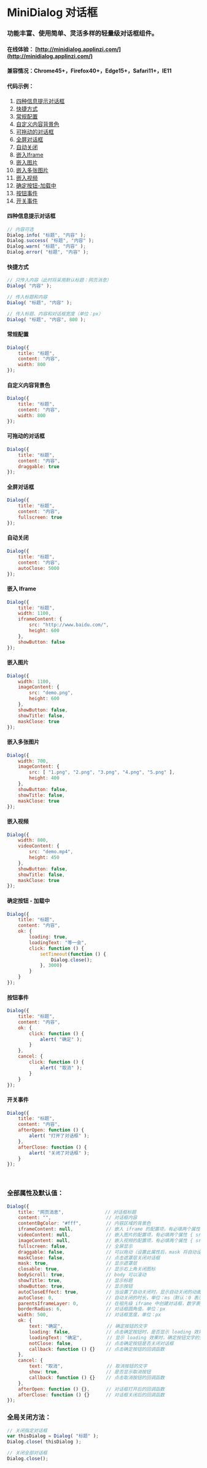 # MiniDialog 对话框

### 功能丰富、使用简单、灵活多样的轻量级对话框组件。

#### 在线体验： [http://minidialog.applinzi.com/](http://minidialog.applinzi.com/)

#### 兼容情况：Chrome45+，Firefox40+，Edge15+，Safari11+，IE11

#### 代码示例：

1. [四种信息提示对话框](#四种信息提示对话框)
2. [快捷方式](#快捷方式)
3. [常规配置](#常规配置)
4. [自定义内容背景色](#自定义内容背景色)
5. [可拖动的对话框](#可拖动的对话框)
6. [全屏对话框](#全屏对话框)
7. [自动关闭](#自动关闭)
8. [嵌入Iframe](#嵌入Iframe)
9. [嵌入图片](#嵌入图片)
10. [嵌入多张图片](#嵌入多张图片)
11. [嵌入视频](#嵌入视频)
12. [确定按钮-加载中](#确定按钮-加载中)
13. [按钮事件](#按钮事件)
14. [开关事件](#开关事件)

#### 四种信息提示对话框

```js
// 内容可选
Dialog.info( "标题", "内容" );
Dialog.success( "标题", "内容" );
Dialog.warn( "标题", "内容" );
Dialog.error( "标题", "内容" );
```

#### 快捷方式
```js
// 只传入内容（此时将采用默认标题：网页消息）
Dialog( "内容" );

// 传入标题和内容
Dialog( "标题", "内容" );

// 传入标题、内容和对话框宽度（单位：px）
Dialog( "标题", "内容", 800 );
```

#### 常规配置
```js
Dialog({
    title: "标题",
    content: "内容",
    width: 800
});
```

#### 自定义内容背景色
```js
Dialog({
    title: "标题",
    content: "内容",
    width: 800
});
```

#### 可拖动的对话框
```js
Dialog({
    title: "标题",
    content: "内容",
    draggable: true
});
```

#### 全屏对话框
```js
Dialog({
    title: "标题",
    content: "内容",
    fullscreen: true
});
```

#### 自动关闭
```js
Dialog({
    title: "标题",
    content: "内容",
    autoClose: 5000
});
```

#### 嵌入 Iframe
```js
Dialog({
    title: "标题",
    width: 1100,
    iframeContent: {
        src: "http://www.baidu.com/",
        height: 600
    },
    showButton: false
});
```

#### 嵌入图片
```js
Dialog({
    width: 1100,
    imageContent: {
        src: "demo.png",
        height: 600
    },
    showButton: false,
    showTitle: false,
    maskClose: true
});
```

#### 嵌入多张图片
```js
Dialog({
    width: 700,
    imageContent: {
        src: [ "1.png", "2.png", "3.png", "4.png", "5.png" ],
        height: 400
    },
    showButton: false,
    showTitle: false,
    maskClose: true
});
```

#### 嵌入视频
```js
Dialog({
    width: 800,
    videoContent: {
        src: "demo.mp4",
        height: 450
    },
    showButton: false,
    showTitle: false,
    maskClose: true
});
```

#### 确定按钮 - 加载中
```js
Dialog({
    title: "标题",
    content: "内容",
    ok: {
        loading: true,
        loadingText: "等一会",
        click: function () {
            setTimeout(function () {
                Dialog.close();
            }, 3000)
        }
    }
});
```

#### 按钮事件
```js
Dialog({
    title: "标题",
    content: "内容",
    ok: {
        click: function () {
            alert( "确定" );
        }
    },
    cancel: {
        click: function () {
            alert( "取消" );
        }
    }
});
```

#### 开关事件
```js
Dialog({
    title: "标题",
    content: "内容",
    afterOpen: function () {
        alert( "打开了对话框" );
    },
    afterClose: function () {
        alert( "关闭了对话框" );
    }
});
```
<br>

### 全部属性及默认值：
```js
Dialog({
    title: "网页消息",               // 对话框标题
    content: "",                    // 对话框内容
    contentBgColor: "#fff",         // 内容区域的背景色
    iframeContent: null,            // 嵌入 iframe 的配置项，有必填两个属性 { src, height }
    videoContent: null,             // 嵌入图片的配置项，有必填两个属性 { src, height }
    imageContent: null,             // 嵌入视频的配置项，有必填两个属性 { src, height }，一个可选属性 { autoplay }
    fullscreen: false,              // 全屏显示
    draggable: false,               // 可以拖动（设置此属性后，mask 将自动设置为 false）
    maskClose: false,               // 点击遮罩层关闭对话框
    mask: true,                     // 显示遮罩层
    closable: true,                 // 显示右上角关闭图标
    bodyScroll: true,               // body 可以滚动
    showTitle: true,                // 显示标题
    showButton: true,               // 显示按钮
    autoCloseEffect: true,          // 当设置了自动关闭时，显示自动关闭的动画效果
    autoClose: 0,                   // 自动关闭的时长，单位：ms（默认：0 表示不开启自动关闭功能）
    parentsIframeLayer: 0,          // 在祖先级 iframe 中创建对话框，数字表示祖先 iframe 的级数
    borderRadius: 6,                // 对话框圆角值，单位：px
    width: 500,                     // 对话框宽度，单位：px
    ok: {
        text: "确定",                // 确定按钮的文字
        loading: false,             // 点击确定按钮时，是否显示 loading 效果（此时将不会执行关闭对话框的操作）
        loadingText: "确定",         // 显示 loading 效果时，确定按钮文字的变化
        notClose: false,            // 点击确定按钮是否关闭对话框
        callback: function () {}    // 点击确定按钮的回调函数
    },
    cancel: {
        text: "取消",                // 取消按钮的文字
        show: true,                 // 是否显示取消按钮
        callback: function () {}    // 点击取消按钮的回调函数
    },
    afterOpen: function () {},      // 对话框打开后的回调函数
    afterClose: function () {}      // 对话框关闭后的回调函数
});
```

### 全局关闭方法：
```js
// 关闭指定对话框
var thisDialog = Dialog( "标题" );
Dialog.close( thisDialog );

// 关闭全部对话框
Dialog.close();
```
